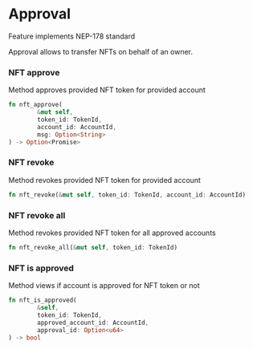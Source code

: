 # Approval

Feature implements NEP-178 standard

Approval allows to transfer NFTs on behalf of an owner.

### NFT approve

Method approves provided NFT token for provided account

```rust
fn nft_approve(
        &mut self,
        token_id: TokenId,
        account_id: AccountId,
        msg: Option<String>
) -> Option<Promise>
```

### NFT revoke

Method revokes provided NFT token for provided account

```rust
fn nft_revoke(&mut self, token_id: TokenId, account_id: AccountId)
```

### NFT revoke all

Method revokes provided NFT token for all approved accounts

```rust
fn nft_revoke_all(&mut self, token_id: TokenId)
```

### NFT is approved

Method views if account is approved for NFT token or not

```rust
fn nft_is_approved(
        &self,
        token_id: TokenId,
        approved_account_id: AccountId,
        approval_id: Option<u64>
) -> bool
```
